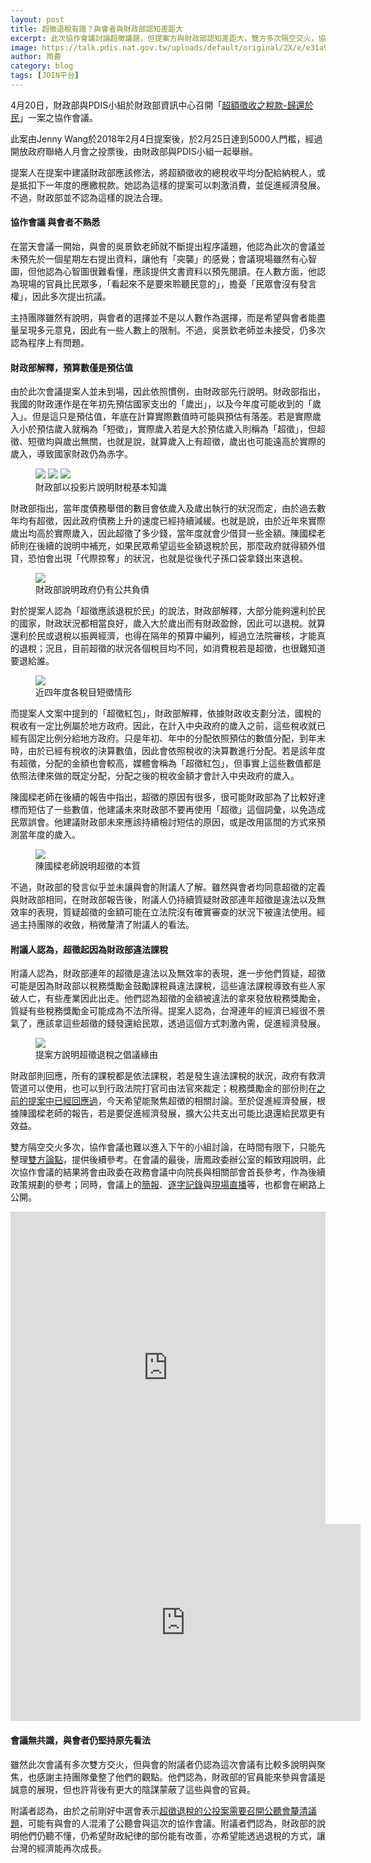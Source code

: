 ```yaml
---
layout: post
title: 超徵退稅有譜？與會者與財政部認知差距大
excerpt: 此次協作會議討論超徵議題，但提案方與財政部認知差距大，雙方多次隔空交火，協作會議也難以進入下午的小組討論，在時間有限下，只能先整理雙方論點，提供後續參考。
image: https://talk.pdis.nat.gov.tw/uploads/default/original/2X/e/e31a97459b523fdf8b72368fe5373c3591433e4f.png
author: 雨蒼
category: blog
tags: [JOIN平台]
---
```


4月20日，財政部與PDIS小組於財政部資訊中心召開「[超額徵收之稅款-歸還於民](https://join.gov.tw/idea/detail/78356a42-c8bb-45f2-a13f-5418fcf79cef)」一案之協作會議。

此案由Jenny Wang於2018年2月4日提案後，於2月25日達到5000人門檻，經過開放政府聯絡人月會之投票後，由財政部與PDIS小組一起舉辦。

提案人在提案中建議財政部應該修法，將超額徵收的總稅收平均分配給納稅人，或是抵扣下一年度的應繳稅款。她認為這樣的提案可以刺激消費，並促進經濟發展。不過，財政部並不認為這樣的說法合理。

#### 協作會議 與會者不熟悉

在當天會議一開始，與會的吳景欽老師就不斷提出程序議題，他認為此次的會議並未預先於一個星期左右提出資料，讓他有「突襲」的感覺；會議現場雖然有心智圖，但他認為心智圖很難看懂，應該提供文書資料以預先閱讀。在人數方面，他認為現場的官員比民眾多，「看起來不是要來聆聽民意的」，擔憂「民眾會沒有發言權」，因此多次提出抗議。

主持團隊雖然有說明，與會者的選擇並不是以人數作為選擇，而是希望與會者能盡量呈現多元意見，因此有一些人數上的限制。不過，吳景欽老師並未接受，仍多次認為程序上有問題。

#### 財政部解釋，預算數僅是預估值

由於此次會議提案人並未到場，因此依照慣例，由財政部先行說明。財政部指出，我國的財政運作是在年初先預估國家支出的「歲出」，以及今年度可能收到的「歲入」。但是這只是預估值，年底在計算實際數值時可能與預估有落差。若是實際歲入小於預估歲入就稱為「短徵」，實際歲入若是大於預估歲入則稱為「超徵」，但超徵、短徵均與歲出無關，也就是說，就算歲入上有超徵，歲出也可能遠高於實際的歲入，導致國家財政仍為赤字。

<figure>
  <img src="https://talk.pdis.nat.gov.tw/uploads/default/original/2X/d/dfa25397e6f30e5036be470a2ec7557fe708ef14.png">
  <img src="https://talk.pdis.nat.gov.tw/uploads/default/original/2X/4/40d7966e527f2d0d48406e50c53ab4064e2f9b3b.png">
  <img src="https://talk.pdis.nat.gov.tw/uploads/default/original/2X/e/e31a97459b523fdf8b72368fe5373c3591433e4f.png">
  <figcaption>財政部以投影片說明財稅基本知識</figcaption>
</figure>

財政部指出，當年度債務舉借的數目會依歲入及歲出執行的狀況而定，由於過去數年均有超徵，因此政府債務上升的速度已經持續減緩。也就是說，由於近年來實際歲出均高於實際歲入，因此超徵了多少錢，當年度就會少借貸一些金額。陳國樑老師則在後續的說明中補充，如果民眾希望這些金額退稅於民，那麼政府就得額外借貸，恐怕會出現「代際掠奪」的狀況，也就是從後代子孫口袋拿錢出來退稅。

<figure>
  <img src="https://talk.pdis.nat.gov.tw/uploads/default/original/2X/4/412c7d16f4c6eefe7d8424e3a6b77080b6d9770b.png">
  <figcaption>財政部說明政府仍有公共負債</figcaption>
</figure>

對於提案人認為「超徵應該退稅於民」的說法，財政部解釋，大部分能夠還利於民的國家，財政狀況都相當良好，歲入大於歲出而有財政盈餘，因此可以退稅。就算還利於民或退稅以振興經濟，也得在隔年的預算中編列，經過立法院審核，才能真的退稅；況且，目前超徵的狀況各個稅目均不同，如消費稅若是超徵，也很難知道要退給誰。

<figure>
  <img src="https://talk.pdis.nat.gov.tw/uploads/default/original/2X/a/a9eb41577b200135bd5fa2b01ed04d8f7de750ed.png">
  <figcaption>近四年度各稅目短徵情形</figcaption>
</figure>

而提案人文案中提到的「超徵紅包」，財政部解釋，依據財政收支劃分法，國稅的稅收有一定比例屬於地方政府。因此，在計入中央政府的歲入之前，這些稅收就已經有固定比例分給地方政府。只是年初、年中的分配依照預估的數值分配，到年末時，由於已經有稅收的決算數值，因此會依照稅收的決算數進行分配。若是該年度有超徵，分配的金額也會較高，媒體會稱為「超徵紅包」，但事實上這些數值都是依照法律來做的既定分配，分配之後的稅收金額才會計入中央政府的歲入。

陳國樑老師在後續的報告中指出，超徵的原因有很多，很可能財政部為了比較好達標而短估了一些數值，他建議未來財政部不要再使用「超徵」這個詞彙，以免造成民眾誤會。他建議財政部未來應該持續檢討短估的原因，或是改用區間的方式來預測當年度的歲入。

<figure>
  <img src="https://talk.pdis.nat.gov.tw/uploads/default/original/2X/0/04c9a4f00a2b224680e61c5993f5ebb1e0344599.JPG">
  <figcaption>陳國樑老師說明超徵的本質</figcaption>
</figure>

不過，財政部的發言似乎並未讓與會的附議人了解。雖然與會者均同意超徵的定義與財政部相同，在財政部報告後，附議人仍持續質疑財政部連年超徵是違法以及無效率的表現，質疑超徵的金額可能在立法院沒有確實審查的狀況下被違法使用。經過主持團隊的收斂，稍微釐清了附議人的看法。

#### 附議人認為，超徵起因為財政部違法課稅

附議人認為，財政部連年的超徵是違法以及無效率的表現，進一步他們質疑，超徵可能是因為財政部以稅務獎勵金鼓勵課稅員違法課稅，這些違法課稅導致有些人家破人亡，有些產業因此出走。他們認為超徵的金額被違法的拿來發放稅務獎勵金，質疑有些稅務獎勵金可能成為不法所得。提案人認為，台灣連年的經濟已經很不景氣了，應該拿這些超徵的錢發還給民眾，透過這個方式刺激內需，促進經濟發展。

<figure>
  <img src="https://talk.pdis.nat.gov.tw/uploads/default/original/2X/2/2f736ba1948c7f19fc45eab4ab4fc85f7d8fa53c.JPG">
  <figcaption>提案方說明超徵退稅之倡議緣由</figcaption>
</figure>

財政部則回應，所有的課稅都是依法課稅，若是發生違法課稅的狀況，政府有救濟管道可以使用，也可以到行政法院打官司由法官來裁定；稅務獎勵金的部份則在[之前的提案中已經回應過](https://join.gov.tw/idea/detail/89623b1b-6357-4e75-88db-ef9c0dd4090d)，今天希望能聚焦超徵的相關討論。至於促進經濟發展，根據陳國樑老師的報告，若是要促進經濟發展，擴大公共支出可能比退還給民眾更有效益。

雙方隔空交火多次，協作會議也難以進入下午的小組討論，在時間有限下，只能先整理[雙方論點](https://realtimeboard.com/app/board/o9J_kz3AqVk=/)，提供後續參考。在會議的最後，唐鳳政委辦公室的賴致翔說明，此次協作會議的結果將會由政委在政務會議中向院長與相關部會首長參考，作為後續政策規劃的參考；同時，會議上的[簡報](https://issuu.com/pdis.tw/stacks/b6f77b2619e6407cb7aa967e9add1546)、[逐字記錄](http://bit.ly/2C4NSXy)與[現場直播](https://www.youtube.com/watch?v=277xxY5_t70)等，也都會在網路上公開。

<iframe width="100%" height="500" title="realtimeboard" src="https://realtimeboard.com/app/embed/o9J_kz3AqVk=/?&pres=1" frameborder="0" scrolling="no" allowfullscreen></iframe>

<iframe width="560" height="315" src="https://www.youtube.com/embed/277xxY5_t70" frameborder="0" allowfullscreen></iframe>

#### 會議無共識，與會者仍堅持原先看法

雖然此次會議有多次雙方交火，但與會的附議者仍認為這次會議有比較多說明與聚焦，也感謝主持團隊彙整了他們的觀點。他們認為，財政部的官員能來參與會議是誠意的展現，但也許背後有更大的陰謀蒙蔽了這些與會的官員。

附議者認為，由於之前剛好中選會表示[超徵退稅的公投案需要召開公聽會釐清議題](https://www.cec.gov.tw/central/cms/bulletin/27242)，可能有與會的人混淆了公聽會與這次的協作會議。附議者們認為，財政部的說明他們仍聽不懂，仍希望財政紀律的部份能有改善，亦希望能透過退稅的方式，讓台灣的經濟能再次成長。
